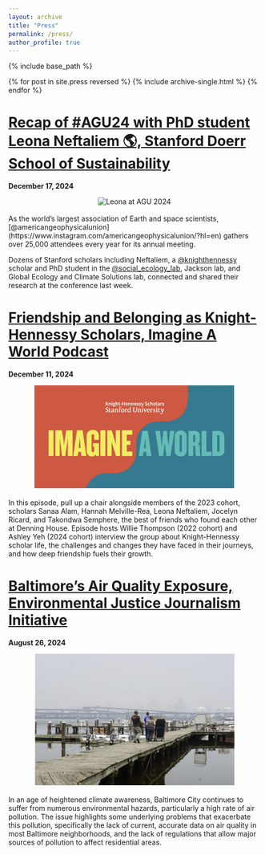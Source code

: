 ```yaml
---
layout: archive
title: "Press"
permalink: /press/
author_profile: true
---
```

<!--
 {% if site.author.googlescholar %}
  <div class="wordwrap">You can also find my articles on <a href="{{site.author.googlescholar}}">my Google Scholar profile</a>.</div>
 {% endif %}
-->

{% include base_path %}

{% for post in site.press reversed %}
  {% include archive-single.html %}
{% endfor %}

[Recap of #AGU24 with PhD student Leona Neftaliem 🌎, Stanford Doerr School of Sustainability](https://www.instagram.com/p/DDsofv5SQvy/)
======
**December 17, 2024**
<div style="text-align: center;">
  <img src="/images/agu24.gif" alt="Leona at AGU 2024" style="width: 400px;">
</div>
<br>
As the world’s largest association of Earth and space scientists, [@americangeophysicalunion](https://www.instagram.com/americangeophysicalunion/?hl=en) gathers over 25,000 attendees every year for its annual meeting.

Dozens of Stanford scholars including Neftaliem, a [@knighthennessy](https://www.instagram.com/KnightHennessy/) scholar and PhD student in the [@social_ecology_lab](https://www.instagram.com/social_ecology_lab/), Jackson lab, and Global Ecology and Climate Solutions lab, connected and shared their research at the conference last week.
<br>

[Friendship and Belonging as Knight-Hennessy Scholars, Imagine A World Podcast](https://knight-hennessy.stanford.edu/news/friendship-and-belonging-knight-hennessy-scholars)
======
**December 11, 2024**
<div style="text-align: center;">
  <img src="/images/imagine_a_world.png" alt="Imagine A World Podcast Logo" style="width: 400px;">
</div>
<br>
In this episode, pull up a chair alongside members of the 2023 cohort, scholars Sanaa Alam, Hannah Melville-Rea, Leona Neftaliem, Jocelyn Ricard, and Takondwa Semphere, the best of friends who found each other at Denning House. Episode hosts Willie Thompson (2022 cohort) and Ashley Yeh (2024 cohort) interview the group about Knight-Hennessy scholar life, the challenges and changes they have faced in their journeys, and how deep friendship fuels their growth.
<br>

[Baltimore’s Air Quality Exposure, Environmental Justice Journalism Initiative](https://www.ejji.org/baltimores-air-quality-exposure)
======
**August 26, 2024**
<div style="text-align: center;">
  <img src="/images/bmore_aqi.png" alt="Pier in South Baltimore" style="width: 400px;">
</div>
<br>
In an age of heightened climate awareness, Baltimore City continues to suffer from numerous environmental hazards, particularly a high rate of air pollution. The issue highlights some underlying problems that exacerbate this pollution, specifically the lack of current, accurate data on air quality in most Baltimore neighborhoods, and the lack of regulations that allow major sources of pollution to affect residential areas.



